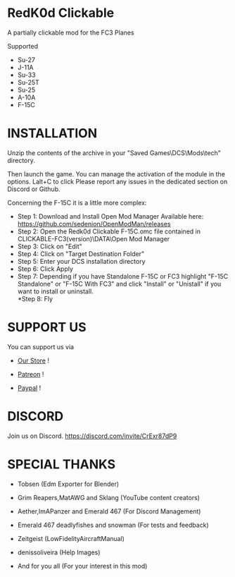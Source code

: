 # RedK0d Clickable
 A partially clickable mod for the FC3 Planes

 Supported
 * Su-27  
 * J-11A  
 * Su-33  
 * Su-25T  
 * Su-25  
 * A-10A  
 * F-15C   

 # INSTALLATION 

Unzip the contents of the archive in your "Saved Games\DCS\Mods\tech" directory.  

Then launch the game. You can manage the activation of the module in the options. Lalt+C to click Please report any issues in the dedicated section on Discord or Github.  

Concerning the F-15C it is a little more complex:  

* Step 1: Download and Install Open Mod Manager Available here: https://github.com/sedenion/OpenModMan/releases  
* Step 2: Open the Redk0d Clickable F-15C.omc file contained in CLICKABLE-FC3(version)\DATA\Open Mod Manager  
* Step 3: Click on "Edit"  
* Step 4: Click on "Target Destination Folder"   
* Step 5: Enter your DCS installation directory  
* Step 6: Click Apply  
* Step 7: Depending if you have Standalone F-15C or FC3 highlight "F-15C Standalone" or "F-15C With FC3" and click "Install" or "Unistall" if you want to install or uninstall.  
*Step 8: Fly  
 
 # SUPPORT US
You can support us via 

* [Our Store](https://redk0d.myshopify.com) !  

* [Patreon](https://www.patreon.com/RedK0d) !  

* [Paypal](https://www.paypal.com/donate/?hosted_button_id=8RA626VEJD2SC) !  

 # DISCORD
Join us on Discord. 
https://discord.com/invite/CrExr87dP9

 # SPECIAL THANKS
 * Tobsen                               (Edm Exporter for Blender)  
 * Grim Reapers,MatAWG and Sklang       (YouTube content creators)  
 * Aether,ImAPanzer and Emerald 467     (For Discord Management)  
 * Emerald 467 deadlyfishes and snowman (For tests and feedback)  
 * Zeitgeist                            (LowFidelityAircraftManual)  
 * denissoliveira                       (Help Images)  
 
 
 * And for you all                      (For your interest in this mod)  


